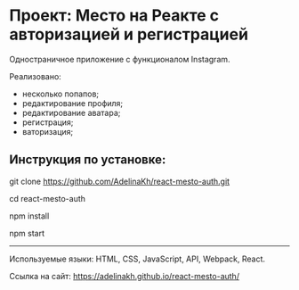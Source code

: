 
# Проект: Место на Реакте с авторизацией и регистрацией

Одностраничное приложение с функционалом Instagram.

Реализовано:
 - несколько попапов; 
 - редактирование профиля; 
 - редактирование аватара;
 - регистрация;
 - ваторизация;


## Инструкция по установке:


git clone https://github.com/AdelinaKh/react-mesto-auth.git

cd react-mesto-auth

npm install

npm start

---
Используемые языки: HTML, CSS, JavaScript, API, Webpack, React.

Ссылка на сайт: https://adelinakh.github.io/react-mesto-auth/


